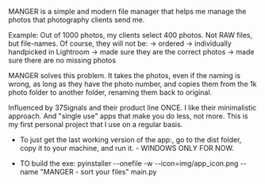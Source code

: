 
MANGER is a simple and modern file manager that helps me manage the photos that photography clients send me. 


Example: Out of 1000 photos, my clients select 400 photos. Not RAW files, but file-names. 
Of course, they will not be: 
-> ordered
-> individually handpicked in Lightroom
-> made sure they are the correct photos
-> made sure there are no missing photos

MANGER solves this problem. It takes the photos, even if the naming is wrong, as long as they have the photo number, and copies them from the 1k photo folder to another folder, renaming them back to original.


Influenced by 37Signals and their product line ONCE. I like their minimalistic approach. And "single use" apps that make you do less, not more. 
This is my first personal project that I use on a regular basis. 


- To just get the last working version of the app:, go to the dist folder, copy it to your machine, and run it. - WINDOWS ONLY FOR NOW. 

- TO build the exe:
pyinstaller --onefile -w --icon=img/app_icon.png --name "MANGER - sort your files" main.py

